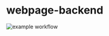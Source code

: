 # webpage-backend
![example workflow](https://github.com/TraduSquare/webpage-backend/actions/workflows/generate-artifacts/badge.svg)
